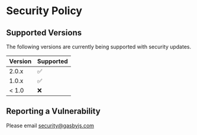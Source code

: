 # Security Policy

## Supported Versions

The following versions are currently being supported with security updates.

| Version | Supported          |
| ------- | ------------------ |
| 2.0.x   | :white_check_mark: |
| 1.0.x   | :white_check_mark: |
| < 1.0   | :x:                |

## Reporting a Vulnerability

Please email security@gasbyjs.com
